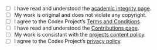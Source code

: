 - [ ] I have read and understood the [academic integrity page](legal/ACADEMIC_INTEGRITY.txt).
- [ ] My work is original and does not violate any copyright.
- [ ] I agree to the Codex Project’s [Terms and Conditions](legal/terms_and_conditions.md).
- [ ] I have read and understood the [Contributions page](CONTRIBUTING.md).
- [ ] My work is consistant with the [projects content policy](legal/content_policy.md).
- [ ] I agree to the Codex Project’s [privacy policy](legal/Privacy_policy.md).
